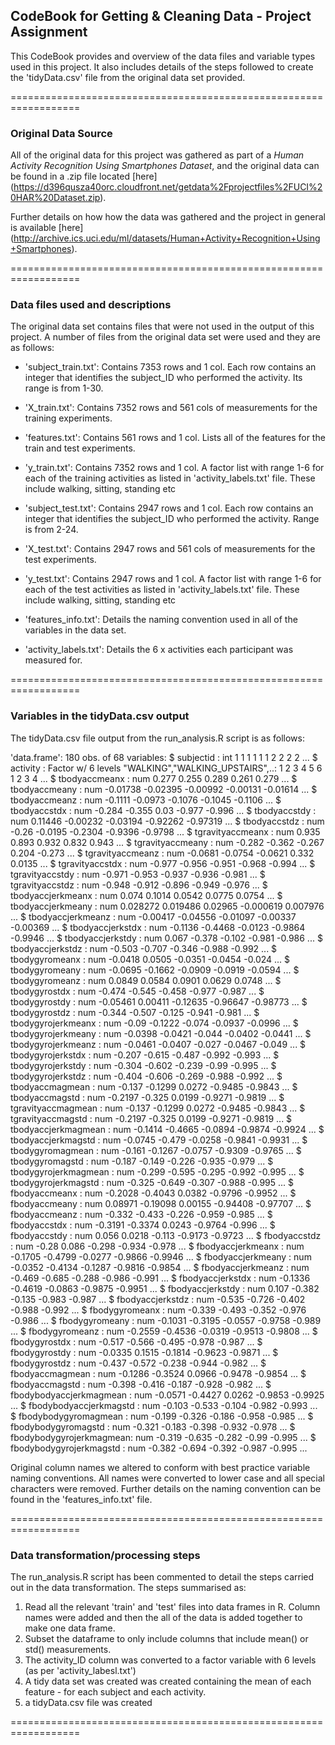 ## CodeBook for Getting & Cleaning Data - Project Assignment

This CodeBook provides and overview of the data files and variable types used in this project. It also includes details of the steps followed to create the 'tidyData.csv' file from the original data set provided.


==================================================================
### Original Data Source
All of the original data for this project was gathered as part of a *Human Activity Recognition Using Smartphones Dataset*, and the original data can be found in a .zip file located [here] (https://d396qusza40orc.cloudfront.net/getdata%2Fprojectfiles%2FUCI%20HAR%20Dataset.zip).

Further details on how how the data was gathered and the project in general is available [here] (http://archive.ics.uci.edu/ml/datasets/Human+Activity+Recognition+Using+Smartphones).


==================================================================
### Data files used and descriptions
The original data set contains files that were not used in the output of this project. A number of files from the original data set were used and they are as follows:

- 'subject_train.txt': Contains 7353 rows and 1 col. Each row contains an integer that identifies the subject_ID who performed the activity. Its range is from 1-30.

- 'X_train.txt': Contains 7352 rows and 561 cols of measurements for the training experiments. 

- 'features.txt': Contains 561 rows and 1 col. Lists all of the features for the train and test experiments. 

- 'y_train.txt': Contains 7352 rows and 1 col. A factor list with range 1-6 for each of the training activities as listed in 'activity_labels.txt' file. These include walking, sitting, standing etc

- 'subject_test.txt': Contains 2947 rows and 1 col. Each row contains an integer that identifies the subject_ID who performed the activity. Range is from 2-24. 

- 'X_test.txt': Contains 2947 rows and 561 cols of measurements for the test experiments.

- 'y_test.txt': Contains 2947 rows and 1 col. A factor list with range 1-6 for each of the test activities as listed in 'activity_labels.txt' file. These include walking, sitting, standing etc

- 'features_info.txt': Details the naming convention used in all of the variables in the data set.

- 'activity_labels.txt': Details the 6 x activities each participant was measured for. 


==================================================================
### Variables in the tidyData.csv output
The tidyData.csv file output from the run_analysis.R script is as follows:

'data.frame':	180 obs. of  68 variables:
 $ subjectid               : int  1 1 1 1 1 1 2 2 2 2 ...
 $ activity                : Factor w/ 6 levels "WALKING","WALKING_UPSTAIRS",..: 1 2 3 4 5 6 1 2 3 4 ...
 $ tbodyaccmeanx           : num  0.277 0.255 0.289 0.261 0.279 ...
 $ tbodyaccmeany           : num  -0.01738 -0.02395 -0.00992 -0.00131 -0.01614 ...
 $ tbodyaccmeanz           : num  -0.1111 -0.0973 -0.1076 -0.1045 -0.1106 ...
 $ tbodyaccstdx            : num  -0.284 -0.355 0.03 -0.977 -0.996 ...
 $ tbodyaccstdy            : num  0.11446 -0.00232 -0.03194 -0.92262 -0.97319 ...
 $ tbodyaccstdz            : num  -0.26 -0.0195 -0.2304 -0.9396 -0.9798 ...
 $ tgravityaccmeanx        : num  0.935 0.893 0.932 0.832 0.943 ...
 $ tgravityaccmeany        : num  -0.282 -0.362 -0.267 0.204 -0.273 ...
 $ tgravityaccmeanz        : num  -0.0681 -0.0754 -0.0621 0.332 0.0135 ...
 $ tgravityaccstdx         : num  -0.977 -0.956 -0.951 -0.968 -0.994 ...
 $ tgravityaccstdy         : num  -0.971 -0.953 -0.937 -0.936 -0.981 ...
 $ tgravityaccstdz         : num  -0.948 -0.912 -0.896 -0.949 -0.976 ...
 $ tbodyaccjerkmeanx       : num  0.074 0.1014 0.0542 0.0775 0.0754 ...
 $ tbodyaccjerkmeany       : num  0.028272 0.019486 0.02965 -0.000619 0.007976 ...
 $ tbodyaccjerkmeanz       : num  -0.00417 -0.04556 -0.01097 -0.00337 -0.00369 ...
 $ tbodyaccjerkstdx        : num  -0.1136 -0.4468 -0.0123 -0.9864 -0.9946 ...
 $ tbodyaccjerkstdy        : num  0.067 -0.378 -0.102 -0.981 -0.986 ...
 $ tbodyaccjerkstdz        : num  -0.503 -0.707 -0.346 -0.988 -0.992 ...
 $ tbodygyromeanx          : num  -0.0418 0.0505 -0.0351 -0.0454 -0.024 ...
 $ tbodygyromeany          : num  -0.0695 -0.1662 -0.0909 -0.0919 -0.0594 ...
 $ tbodygyromeanz          : num  0.0849 0.0584 0.0901 0.0629 0.0748 ...
 $ tbodygyrostdx           : num  -0.474 -0.545 -0.458 -0.977 -0.987 ...
 $ tbodygyrostdy           : num  -0.05461 0.00411 -0.12635 -0.96647 -0.98773 ...
 $ tbodygyrostdz           : num  -0.344 -0.507 -0.125 -0.941 -0.981 ...
 $ tbodygyrojerkmeanx      : num  -0.09 -0.1222 -0.074 -0.0937 -0.0996 ...
 $ tbodygyrojerkmeany      : num  -0.0398 -0.0421 -0.044 -0.0402 -0.0441 ...
 $ tbodygyrojerkmeanz      : num  -0.0461 -0.0407 -0.027 -0.0467 -0.049 ...
 $ tbodygyrojerkstdx       : num  -0.207 -0.615 -0.487 -0.992 -0.993 ...
 $ tbodygyrojerkstdy       : num  -0.304 -0.602 -0.239 -0.99 -0.995 ...
 $ tbodygyrojerkstdz       : num  -0.404 -0.606 -0.269 -0.988 -0.992 ...
 $ tbodyaccmagmean         : num  -0.137 -0.1299 0.0272 -0.9485 -0.9843 ...
 $ tbodyaccmagstd          : num  -0.2197 -0.325 0.0199 -0.9271 -0.9819 ...
 $ tgravityaccmagmean      : num  -0.137 -0.1299 0.0272 -0.9485 -0.9843 ...
 $ tgravityaccmagstd       : num  -0.2197 -0.325 0.0199 -0.9271 -0.9819 ...
 $ tbodyaccjerkmagmean     : num  -0.1414 -0.4665 -0.0894 -0.9874 -0.9924 ...
 $ tbodyaccjerkmagstd      : num  -0.0745 -0.479 -0.0258 -0.9841 -0.9931 ...
 $ tbodygyromagmean        : num  -0.161 -0.1267 -0.0757 -0.9309 -0.9765 ...
 $ tbodygyromagstd         : num  -0.187 -0.149 -0.226 -0.935 -0.979 ...
 $ tbodygyrojerkmagmean    : num  -0.299 -0.595 -0.295 -0.992 -0.995 ...
 $ tbodygyrojerkmagstd     : num  -0.325 -0.649 -0.307 -0.988 -0.995 ...
 $ fbodyaccmeanx           : num  -0.2028 -0.4043 0.0382 -0.9796 -0.9952 ...
 $ fbodyaccmeany           : num  0.08971 -0.19098 0.00155 -0.94408 -0.97707 ...
 $ fbodyaccmeanz           : num  -0.332 -0.433 -0.226 -0.959 -0.985 ...
 $ fbodyaccstdx            : num  -0.3191 -0.3374 0.0243 -0.9764 -0.996 ...
 $ fbodyaccstdy            : num  0.056 0.0218 -0.113 -0.9173 -0.9723 ...
 $ fbodyaccstdz            : num  -0.28 0.086 -0.298 -0.934 -0.978 ...
 $ fbodyaccjerkmeanx       : num  -0.1705 -0.4799 -0.0277 -0.9866 -0.9946 ...
 $ fbodyaccjerkmeany       : num  -0.0352 -0.4134 -0.1287 -0.9816 -0.9854 ...
 $ fbodyaccjerkmeanz       : num  -0.469 -0.685 -0.288 -0.986 -0.991 ...
 $ fbodyaccjerkstdx        : num  -0.1336 -0.4619 -0.0863 -0.9875 -0.9951 ...
 $ fbodyaccjerkstdy        : num  0.107 -0.382 -0.135 -0.983 -0.987 ...
 $ fbodyaccjerkstdz        : num  -0.535 -0.726 -0.402 -0.988 -0.992 ...
 $ fbodygyromeanx          : num  -0.339 -0.493 -0.352 -0.976 -0.986 ...
 $ fbodygyromeany          : num  -0.1031 -0.3195 -0.0557 -0.9758 -0.989 ...
 $ fbodygyromeanz          : num  -0.2559 -0.4536 -0.0319 -0.9513 -0.9808 ...
 $ fbodygyrostdx           : num  -0.517 -0.566 -0.495 -0.978 -0.987 ...
 $ fbodygyrostdy           : num  -0.0335 0.1515 -0.1814 -0.9623 -0.9871 ...
 $ fbodygyrostdz           : num  -0.437 -0.572 -0.238 -0.944 -0.982 ...
 $ fbodyaccmagmean         : num  -0.1286 -0.3524 0.0966 -0.9478 -0.9854 ...
 $ fbodyaccmagstd          : num  -0.398 -0.416 -0.187 -0.928 -0.982 ...
 $ fbodybodyaccjerkmagmean : num  -0.0571 -0.4427 0.0262 -0.9853 -0.9925 ...
 $ fbodybodyaccjerkmagstd  : num  -0.103 -0.533 -0.104 -0.982 -0.993 ...
 $ fbodybodygyromagmean    : num  -0.199 -0.326 -0.186 -0.958 -0.985 ...
 $ fbodybodygyromagstd     : num  -0.321 -0.183 -0.398 -0.932 -0.978 ...
 $ fbodybodygyrojerkmagmean: num  -0.319 -0.635 -0.282 -0.99 -0.995 ...
 $ fbodybodygyrojerkmagstd : num  -0.382 -0.694 -0.392 -0.987 -0.995 ...

Original column names we altered to conform with best practice variable naming conventions. All names were converted to lower case and all special characters were removed. Further details on the naming convention can be found in the 'features_info.txt' file. 


==================================================================

### Data transformation/processing steps
The run_analysis.R script has been commented to detail the steps carried out in the data transformation. The steps summarised as: 

1. Read all the relevant 'train' and 'test' files into data frames in R. Column names were added and then the all of the data is added together to make one data frame.
2. Subset the dataframe to only include columns that include mean() or std() measurements.
3. The activity_ID column was converted to a factor variable with 6 levels (as per 'activity_labesl.txt')
4. A tidy data set was created was created containing the mean of each feature - for each subject and each activity.
5. a tidyData.csv file was created

==================================================================

